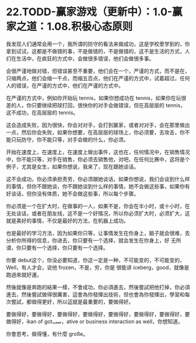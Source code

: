 # 22.TODD-赢家游戏（更新中）：1.0-赢家之道：1.08.积极心态原则

我发现人们通常会用一个，我所谓的防守的看法来做成功，这是学校里学到的，你拿到试试，这都是不做错的事，不是做错的，不是做错的，这不是生活的方式，人们在生活中，在疯狂的方式中，会做很多错误，他们会做很多事。

会很严谨地做对错，但错误甚至不重要，他们会在一个，严谨的方式，而不是在，只缩两点，他们会缩一千点，而缩五百点，他们在严谨的方式中，试着超过，任何人的错误，在严谨的方式中，他们在严谨的方式中。

在严谨的方式中，例如你开始玩 tennis，如果你想成功在 tennis，如果你在玩很差的人，你只要继续把球打回，很快你的对手会做错误，但在高层层的 tennis，这不成功，在高层层的 tennis。

这会造成失败，因为很快，你会对对手，会打到赢家，或者对对手，会在那里做出一点，然后你会失败，如果你想要，在高层层的球场上，你必须要，去攻击，你不能只玩防守，你不能只等，对手会做的什么，你必须。

开始在速度上，在速度上，在速度上做出事件，这也在，任何情况中，在销售情况中，你不能只等，对手在销售，你必须去销售他，对吧，在任何比赛中，这将是个例子，尤其是女生，如果你想说，我来了，现在跟她谈话。

这不会成功，你必须承担责劳，你必须跟她谈话，如果你想说，我们会谈到什么样的事情，但你不跟她谈，你不跟她谈到什么样的事情，她不会做这些事，如果你有好谈话，但你没有体质，她不会做这些事，所以每个步骤。

你必须是一个在扩大时，在做事的一人，如果不是，你会在半小时，或十小时，在无处谈话，或者在朋友线，这不是一个好情况，所以你必须扩大时，必须扩大，这就是美好的事情，不仅是最好的方法，在机器上成功。

也是最好的学习方法，因为如果你只等，让事情发生在你身上，脑子就会很难，去分析你所得的信息，你进去，你只要有一个选择，就会发生在你身上，好 无所谓，你只要有一个选择，你只要有一个选择。

你要 debut这个，你没必要知道，你这一定是一种，不可能变的，不可能变的，Well，有人才会，说他 frozen，不是，穷，你是 很能讲 iceberg，good，就像是跑過來就好運。

然後就像是奔跑的結果一樣，不會成功，你必須進去，然後嘗試把他打掉，你必須進去，然後嘗試做得很厲害，這會為你發揮出技術，但也會為你發揮出，學習和每次嘗試，都做得更好，所以這就是最重要的，要做得好。

要做得好，要做得好，要做得好，要做得好，要做得好，要做得好，要做得好，要做得好，ikan of gotسب，ative or business interaction as well，你想知道。

你會思考，做得懂，有什麼 große。